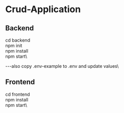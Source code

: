# Crud-Application

## Backend
cd backend\
npm init\
npm install\
npm start\

---also copy .env-example to .env and update values\

## Frontend
cd frontend\
npm install\
npm start\
